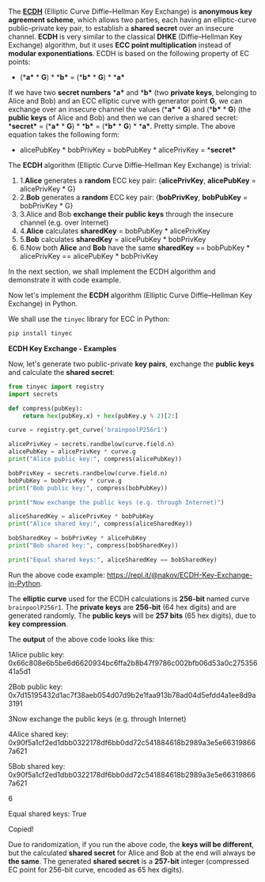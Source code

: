 The [**ECDH**](https://en.wikipedia.org/wiki/Elliptic-curve_Diffie–Hellman) (Elliptic Curve Diffie–Hellman Key Exchange) is **anonymous key agreement scheme**, which allows two parties, each having an elliptic-curve public–private key pair, to establish a **shared secret** over an insecure channel. **ECDH** is very similar to the classical **DHKE** (Diffie–Hellman Key Exchange) algorithm, but it uses **ECC point multiplication** instead of **modular exponentiations**. ECDH is based on the following property of EC points:

- (***a\*** * **G**) * ***b\*** = (***b\*** * **G**) * ***a\***

If we have two **secret numbers** ***a\*** and ***b\*** (two **private keys**, belonging to Alice and Bob) and an ECC elliptic curve with generator point **G**, we can exchange over an insecure channel the values (***a\*** * **G**) and (***b\*** * **G**) (the **public keys** of Alice and Bob) and then we can derive a shared secret: ***secret\*** = (***a\*** * **G**) * ***b\*** = (***b\*** * **G**) * ***a\***. Pretty simple. The above equation takes the following form:

- alicePubKey * bobPrivKey = bobPubKey * alicePrivKey = ***secret\***

The **ECDH** algorithm (Elliptic Curve Diffie–Hellman Key Exchange) is trivial:

1. 1.**Alice** generates a **random** ECC key pair: {**alicePrivKey**, **alicePubKey** = alicePrivKey * G}
2. 2.**Bob** generates a **random** ECC key pair: {**bobPrivKey**, **bobPubKey** = bobPrivKey * G}
3. 3.Alice and Bob **exchange their public keys** through the insecure channel (e.g. over Internet)
4. 4.**Alice** calculates **sharedKey** = bobPubKey * alicePrivKey
5. 5.**Bob** calculates **sharedKey** = alicePubKey * bobPrivKey
6. 6.Now both **Alice** and **Bob** have the same **sharedKey** == bobPubKey * alicePrivKey == alicePubKey * bobPrivKey

In the next section, we shall implement the ECDH algorithm and demonstrate it with code example.

Now let's implement the **ECDH** algorithm (Elliptic Curve Diffie–Hellman Key Exchange) in Python.

We shall use the `tinyec` library for ECC in Python:

```python
pip install tinyec
```

**ECDH Key Exchange - Examples**

Now, let's generate two public-private **key pairs**, exchange the **public keys** and calculate the **shared secret**:

```python
from tinyec import registry
import secrets

def compress(pubKey):
    return hex(pubKey.x) + hex(pubKey.y % 2)[2:]

curve = registry.get_curve('brainpoolP256r1')

alicePrivKey = secrets.randbelow(curve.field.n)
alicePubKey = alicePrivKey * curve.g
print("Alice public key:", compress(alicePubKey))

bobPrivKey = secrets.randbelow(curve.field.n)
bobPubKey = bobPrivKey * curve.g
print("Bob public key:", compress(bobPubKey))

print("Now exchange the public keys (e.g. through Internet)")

aliceSharedKey = alicePrivKey * bobPubKey
print("Alice shared key:", compress(aliceSharedKey))

bobSharedKey = bobPrivKey * alicePubKey
print("Bob shared key:", compress(bobSharedKey))

print("Equal shared keys:", aliceSharedKey == bobSharedKey)
```



Run the above code example: https://repl.it/@nakov/ECDH-Key-Exchange-in-Python.

The **elliptic curve** used for the ECDH calculations is **256-bit** named curve `brainpoolP256r1`. The **private keys** are **256-bit** (64 hex digits) and are generated randomly. The **public keys** will be **257 bits** (65 hex digits), due to **key compression**.

The **output** of the above code looks like this:

1Alice public key: 0x66c808e6b5be6d6620934bc6ffa2b8b47f9786c002bfb06d53a0c27535641a5d1

2Bob public key: 0x7d15195432d1ac7f38aeb054d07d9b2e1faa913b78ad04d5efdd4a1ee8d9a3191

3Now exchange the public keys (e.g. through Internet)

4Alice shared key: 0x90f5a1cf2ed1dbb0322178df6bb0dd72c541884618b2989a3e5e663198667a621

5Bob shared key: 0x90f5a1cf2ed1dbb0322178df6bb0dd72c541884618b2989a3e5e663198667a621

6

Equal shared keys: True



Copied!

Due to randomization, if you run the above code, the **keys will be different**, but the calculated **shared secret** for Alice and Bob at the end will always be **the same**. The generated **shared secret** is a **257-bit** integer (compressed EC point for 256-bit curve, encoded as 65 hex digits).